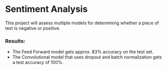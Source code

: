 # Sentiment Analysis

This project will assess multiple models for determining whether a piece of
text is negative or positive.

### Results:
* The Feed Forward model gets approx. 83% accuracy on the test set.
* The Convolutional model that uses dropout and batch normalization gets a test accuracy of 100%.
